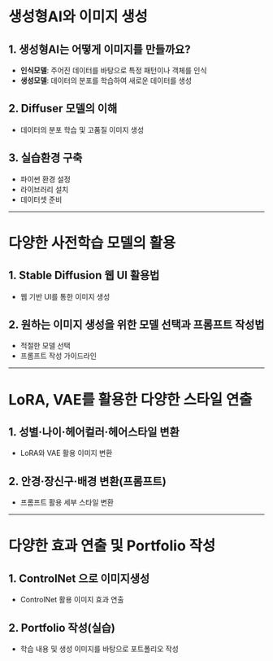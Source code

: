 # 생성형AI와 이미지 생성

## 1. 생성형AI는 어떻게 이미지를 만들까요?
- **인식모델**: 주어진 데이터를 바탕으로 특정 패턴이나 객체를 인식
- **생성모델**: 데이터의 분포를 학습하여 새로운 데이터를 생성

## 2. Diffuser 모델의 이해
- 데이터의 분포 학습 및 고품질 이미지 생성

## 3. 실습환경 구축
- 파이썬 환경 설정
- 라이브러리 설치
- 데이터셋 준비

---

# 다양한 사전학습 모델의 활용

## 1. Stable Diffusion 웹 UI 활용법
- 웹 기반 UI를 통한 이미지 생성

## 2. 원하는 이미지 생성을 위한 모델 선택과 프롬프트 작성법
- 적절한 모델 선택
- 프롬프트 작성 가이드라인

---

# LoRA, VAE를 활용한 다양한 스타일 연출

## 1. 성별·나이·헤어컬러·헤어스타일 변환
- LoRA와 VAE 활용 이미지 변환

## 2. 안경·장신구·배경 변환(프롬프트)
- 프롬프트 활용 세부 스타일 변환

---

# 다양한 효과 연출 및 Portfolio 작성

## 1. ControlNet 으로 이미지생성
- ControlNet 활용 이미지 효과 연출

## 2. Portfolio 작성(실습)
- 학습 내용 및 생성 이미지를 바탕으로 포트폴리오 작성

